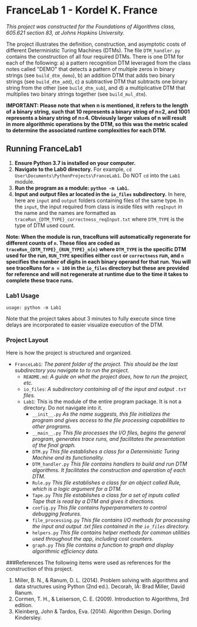 # FranceLab 1 - Kordel K. France

*This project was constructed for the Foundations of Algorithms class, 605.621 section 83, at Johns Hopkins University.*

The project illustrates the definition, construction, and asymptotic costs of different Deterministic Turing Machines (DTMs).
The file `DTM_handler.py` contains the construction of all four required DTMs. There is one DTM for each of the following:
a) a pattern recognition DTM leveraged from the class notes called "DEMO" that detects a pattern of multiple zeros in 
binary strings (see `build_dtm_demo`), b) an addition DTM that adds two binary strings (see `build_dtm_add`), c) a 
subtractive DTM that subtracts one binary string from the other (see `build_dtm_sub`), and d) a multiplicative DTM that
multiplies two binary strings together (see `build_mul_dtm`).

**IMPORTANT: Please note that when n is mentioned, it refers to the length of a binary string, such that 10 represents a 
binary string of n=2, and 1001 represents a binary string of n=4. Obviously larger values of n will result in more 
algorithmic operations by the DTM, so this was the metric scaled to determine the associated runtime complexities for 
each DTM.**

## Running FranceLab1
1. **Ensure Python 3.7 is installed on your computer.**
2. **Navigate to the Lab0 directory.** For example, `cd User\Documents\PythonProjects\FranceLab1`.
Do NOT `cd` into the `Lab1` module.
3. **Run the program as a module: `python -m Lab1`.**
4. **Input and output files ar located in the `io_files` subdirectory.** 
In here, here are `input` and `output` folders containing files of the same type.
In the `input`, the input required from class is inside files with `reqInput` in the name and the names are formatted 
as `traceRun_{DTM_TYPE}_correctness_reqInput.txt` where `DTM_TYPE` is the type of DTM used count. 

**Note: When the module is run, traceRuns will automatically regenerate for different counts of `n`. These files are coded
as `traceRun_{DTM_TYPE}_{RUN_TYPE}_n{n}` where `DTM_TYPE` is the specific DTM used for the run, `RUN_TYPE` specifies either
`cost` or `correctness` run, and `n` specifies the number of digits in each binary operand for that run.
You will see traceRuns for `n = 100` in the `io_files` directory but these are provided for reference and will not
regenerate at runtime due to the time it takes to complete these trace runs.**

### Lab1 Usage

```commandline
usage: python -m Lab1
```

Note that the project takes about 3 minutes to fully execute since time delays are incorporated to easier visualize 
execution of the DTM.

### Project Layout

Here is how the project is structured and organized.

* `FranceLab1`: *The parent folder of the project. This should be the last subdirectory you navigate to to run the
project.*
    * `README.md`:
      *A guide on what the project does, how to run the project, etc.*
    * `io_files`:
      *A subdirectory containing all of the input and output `.txt` files.*
    * `Lab1`: This is the module of the entire program package. It is not a directory. Do not navigate into it.
      * `__init__.py`
        *As the name suggests, this file initializes the program and gives access to the file processing capabilities
        to other programs.*
      * `__main__.py` 
        *This file processes the I/O files, begins the general program, generates trace runs, and facilitates the 
        presentation of the final graph.*
      * `DTM.py`
        *This file establishes a class for a Deterministic Turing Machine and its functionality.*
      * `DTM_handler.py`
        *This file contains handlers to build and run DTM algorithms. It facilitates the construction and operation of
        each DTM.*
      * `Rule.py`
        *This file establishes a class for an object called Rule, which is a logic argument for a DTM.*
      * `Tape.py`
        *This file establishes a class for a set of inputs called Tape that is read by a DTM and gives it directions.*
      * `config.py`
        *This file contains hyperparameters to control debugging features.*
      * `file_processing.py`
        *This file contains I/O methods for processing the input and output .txt files contained in the `io_files` directory.*
      * `helpers.py`
        *This file contains helper methods for common utilities used throughout the app, including cost counters.*
      * `graph.py`
        *This file contains a function to graph and display algorithmic efficiency data.*

###References
The following items were used as references for the construction of this project. 
1) Miller, B. N., & Ranum, D. L. (2014). Problem solving with algorithms and data structures using Python (2nd ed.). 
Decorah, IA: Brad Miller, David Ranum.
2) Cormen, T. H., & Leiserson, C. E. (2009). Introduction to Algorithms, 3rd edition. 
3) Kleinberg, John & Tardos, Eva. (2014). Algorithm Design. Dorling Kindersley.

